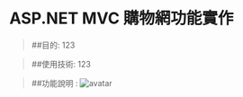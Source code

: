 ASP.NET MVC 購物網功能實作
=======================
>##目的:
123

>##使用技術:
123

>##功能說明 :
![avatar](https://i.imgur.com/KnWfrCA.png)
